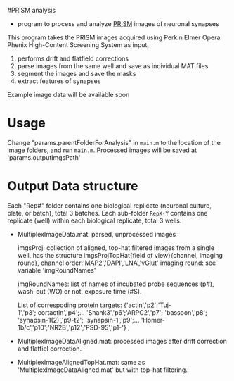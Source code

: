 #PRISM analysis 
- program to process and analyze [PRISM](http://www.biorxiv.org/content/early/2017/02/25/111625) images of neuronal synapses 

This program takes the PRISM images acquired using Perkin Elmer Opera Phenix High-Content Screening System as input, 
1. performs drift and flatfield corrections
2. parse images from the same well and save as individual MAT files
3. segment the images and save the masks
4. extract features of synapses 

Example image data will be available soon

# Usage
Change "params.parentFolderForAnalysis" in `main.m` to the location of the image folders, and run `main.m`.
Processed images will be saved at 'params.outputImgsPath'

# Output Data structure

Each "Rep#" folder contains one biological replicate (neuronal culture, plate, or batch), total 3 batches. 
Each sub-folder `RepX-Y` contains one replicate (well) within each biological replicate, total 3 wells.
 
* MultiplexImageData.mat: parsed, unprocessed images

	imgsProj: collection of aligned, top-hat filtered images from a single well, 
	has the structure imgsProjTopHat{field of view}{channel, imaging round}, 
	channel order:'MAP2','DAPI','LNA','vGlut'
	imaging round: see variable 'imgRoundNames'
	
	imgRoundNames: list of names of incubated probe sequences (p#), wash-out (WO) or not, exposure time (#S). 
	
	List of correspoding protein targets: {'actin','p2';'Tuj-1','p3';'cortactin','p4';...
	'Shank3','p6';'ARPC2','p7'; 'bassoon','p8'; 'synapsin-1(2)','p9-t2'; 'synapsin-1','p9';...
	'Homer-1b/c','p10';'NR2B','p12';'PSD-95','p1-'} ;
	
* MultiplexImageDataAligned.mat: processed images after drift correction and flatfiel correction.

* MultiplexImageAlignedTopHat.mat: same as 'MultiplexImageDataAligned.mat' but with top-hat filtering.